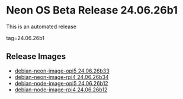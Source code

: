# Neon OS Beta Release 24.06.26b1
This is an automated release

tag=24.06.26b1

## Release Images
- [debian-neon-image-opi5 24.06.26b33](https://download.neonaiservices.com/neon_os/core/rpi4/dev/debian-neon-image-rpi4_2024-06-26_18_11.img.xz)
- [debian-neon-image-rpi4 24.06.26b34](https://download.neonaiservices.com/neon_os/core/rpi4/dev/debian-neon-image-rpi4_2024-06-26_18_11.img.xz)
- [debian-node-image-opi5 24.06.26b12](https://download.neonaiservices.com/neon_os/node/rpi4/dev/debian-node-image-rpi4_2024-06-26_19_36.img.xz)
- [debian-node-image-rpi4 24.06.26b12](https://download.neonaiservices.com/neon_os/node/rpi4/dev/debian-node-image-rpi4_2024-06-26_19_36.img.xz)
